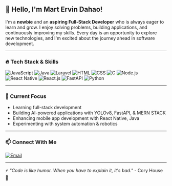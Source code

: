 ## 👋 Hello, I'm Mart Ervin Dahao!

I'm a **newbie** and an **aspiring Full-Stack Developer** who is always eager to learn and grow. I enjoy solving problems, building applications, and continuously improving my skills. Every day is an opportunity to explore new technologies, and I'm excited about the journey ahead in software development.

---

### 🔥 Tech Stack & Skills

![JavaScript](https://img.shields.io/badge/JavaScript-F7DF1E?style=for-the-badge&logo=javascript&logoColor=black)
![Java](https://img.shields.io/badge/Java-007396?style=for-the-badge&logo=java&logoColor=white)
![Laravel](https://img.shields.io/badge/Laravel-FF2D20?style=for-the-badge&logo=laravel&logoColor=white)
![HTML](https://img.shields.io/badge/HTML5-E34F26?style=for-the-badge&logo=html5&logoColor=white)
![CSS](https://img.shields.io/badge/CSS3-1572B6?style=for-the-badge&logo=css3&logoColor=white)
![C](https://img.shields.io/badge/C-00599C?style=for-the-badge&logo=c&logoColor=white)
![Node.js](https://img.shields.io/badge/Node.js-339933?style=for-the-badge&logo=node.js&logoColor=white)
![React Native](https://img.shields.io/badge/React_Native-61DAFB?style=for-the-badge&logo=react&logoColor=black)
![React.js](https://img.shields.io/badge/React.js-61DAFB?style=for-the-badge&logo=react&logoColor=black)
![FastAPI](https://img.shields.io/badge/FastAPI-009688?style=for-the-badge&logo=fastapi&logoColor=white)
![Python](https://img.shields.io/badge/Python-3776AB?style=for-the-badge&logo=python&logoColor=white)


---

### 🎯 Current Focus
- Learning full-stack development
- Building AI-powered applications with YOLOv8, FastAPI, & MERN STACK
- Enhancing mobile app development with React Native, Java
- Experimenting with system automation & robotics

---

### 📫 Connect With Me
[![Email](https://img.shields.io/badge/Email-Contact-red)](mailto:martdahao.com)

---

⚡ *"Code is like humor. When you have to explain it, it's bad."* - Cory House 🚀
